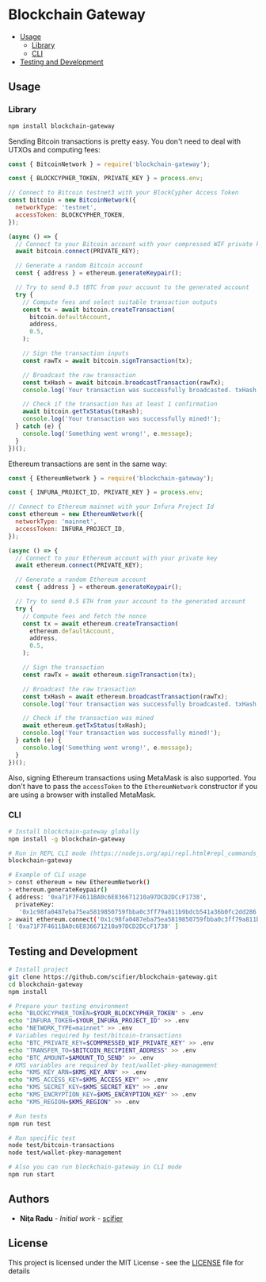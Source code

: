 # Blockchain Gateway

- [Usage](#usage)
  - [Library](#library)
  - [CLI](#cli)
- [Testing and Development](#testing-and-development)

## Usage

### Library

```bash
npm install blockchain-gateway
```

Sending Bitcoin transactions is pretty easy. You don't need to deal with UTXOs and computing fees:

```javascript
const { BitcoinNetwork } = require('blockchain-gateway');

const { BLOCKCYPHER_TOKEN, PRIVATE_KEY } = process.env;

// Connect to Bitcoin testnet3 with your BlockCypher Access Token
const bitcoin = new BitcoinNetwork({
  networkType: 'testnet',
  accessToken: BLOCKCYPHER_TOKEN,
});

(async () => {
  // Connect to your Bitcoin account with your compressed WIF private key
  await bitcoin.connect(PRIVATE_KEY);

  // Generate a random Bitcoin account
  const { address } = ethereum.generateKeypair();

  // Try to send 0.5 tBTC from your account to the generated account
  try {
    // Compute fees and select suitable transaction outputs
    const tx = await bitcoin.createTransaction(
      bitcoin.defaultAccount,
      address,
      0.5,
    );

    // Sign the transaction inputs
    const rawTx = await bitcoin.signTransaction(tx);

    // Broadcast the raw transaction
    const txHash = await bitcoin.broadcastTransaction(rawTx);
    console.log('Your transaction was successfully broadcasted. txHash:', txHash);

    // Check if the transaction has at least 1 confirmation
    await bitcoin.getTxStatus(txHash);
    console.log('Your transaction was successfully mined!');
  } catch (e) {
    console.log('Something went wrong!', e.message);
  }
})();
```

Ethereum transactions are sent in the same way:

```javascript
const { EthereumNetwork } = require('blockchain-gateway');

const { INFURA_PROJECT_ID, PRIVATE_KEY } = process.env;

// Connect to Ethereum mainnet with your Infura Project Id
const ethereum = new EthereumNetwork({
  networkType: 'mainnet',
  accessToken: INFURA_PROJECT_ID,
});

(async () => {
  // Connect to your Ethereum account with your private key
  await ethereum.connect(PRIVATE_KEY);

  // Generate a random Ethereum account
  const { address } = ethereum.generateKeypair();

  // Try to send 0.5 ETH from your account to the generated account
  try {
    // Compute fees and fetch the nonce
    const tx = await ethereum.createTransaction(
      ethereum.defaultAccount,
      address,
      0.5,
    );

    // Sign the transaction
    const rawTx = await ethereum.signTransaction(tx);

    // Broadcast the raw transaction
    const txHash = await ethereum.broadcastTransaction(rawTx);
    console.log('Your transaction was successfully broadcasted. txHash:', txHash);

    // Check if the transaction was mined
    await ethereum.getTxStatus(txHash);
    console.log('Your transaction was successfully mined!');
  } catch (e) {
    console.log('Something went wrong!', e.message);
  }
})();
```

Also, signing Ethereum transactions using MetaMask is also supported. You don't have to pass the `accessToken` to the `EthereumNetwork` constructor if you are using a browser with installed MetaMask.

### CLI

```bash
# Install blockchain-gateway globally
npm install -g blockchain-gateway

# Run in REPL CLI mode (https://nodejs.org/api/repl.html#repl_commands_and_special_keys)
blockchain-gateway

# Example of CLI usage
> const ethereum = new EthereumNetwork()
> ethereum.generateKeypair()
{ address: '0xa71F7F4611BA0c6E836671210a97DCD2DCcF1738',
  privateKey:
   '0x1c98fa0487eba75ea5819850759fbba0c3ff79a811b9bdcb541a36b0fc2dd286' }
> await ethereum.connect('0x1c98fa0487eba75ea5819850759fbba0c3ff79a811b9bdcb541a36b0fc2dd286')
[ '0xa71F7F4611BA0c6E836671210a97DCD2DCcF1738' ]
```

## Testing and Development

```bash
# Install project
git clone https://github.com/scifier/blockchain-gateway.git
cd blockchain-gateway
npm install

# Prepare your testing environment
echo "BLOCKCYPHER_TOKEN=$YOUR_BLOCKCYPHER_TOKEN" > .env
echo "INFURA_TOKEN=$YOUR_INFURA_PROJECT_ID" >> .env
echo "NETWORK_TYPE=mainnet" >> .env
# Variables required by test/bitcoin-transactions
echo "BTC_PRIVATE_KEY=$COMPRESSED_WIF_PRIVATE_KEY" >> .env
echo "TRANSFER_TO=$BITCOIN_RECIPIENT_ADDRESS" >> .env
echo "BTC_AMOUNT=$AMOUNT_TO_SEND" >> .env
# KMS variables are required by test/wallet-pkey-management
echo "KMS_KEY_ARN=$KMS_KEY_ARN" >> .env
echo "KMS_ACCESS_KEY=$KMS_ACCESS_KEY" >> .env
echo "KMS_SECRET_KEY=$KMS_SECRET_KEY" >> .env
echo "KMS_ENCRYPTION_KEY=$KMS_ENCRYPTION_KEY" >> .env
echo "KMS_REGION=$KMS_REGION" >> .env

# Run tests
npm run test

# Run specific test
node test/bitcoin-transactions
node test/wallet-pkey-management

# Also you can run blockchain-gateway in CLI mode
npm run start
```

## Authors

- **Niţa Radu** - *Initial work* - [scifier](https://github.com/scifier)

## License

This project is licensed under the MIT License - see the [LICENSE](LICENSE) file for details
